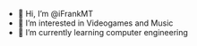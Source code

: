 - 👋 Hi, I’m @iFrankMT
- 👀 I’m interested in Videogames and Music
- 🌱 I’m currently learning computer engineering
